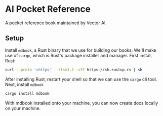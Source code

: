 # AI Pocket Reference

A pocket reference book maintained by Vector AI.

## Setup

Install `mdbook`, a Rust binary that we use for building our books. We'll make
use of `cargo`, which is Rust's package installer and manager. First install,
Rust:

```sh
curl --proto '=https' --tlsv1.2 -sSf https://sh.rustup.rs | sh
```

After installing Rust, restart your shell so that we can use the `cargo` cli tool.
Next, install `mdbook`

```sh
cargo install mdbook
```

With mdbook installed onto your machine, you can now create docs locally on your
machine.

